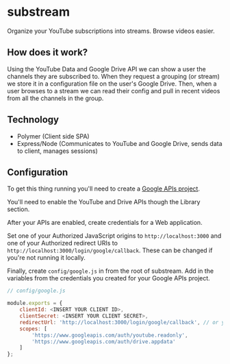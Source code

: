 # substream
Organize your YouTube subscriptions into streams. Browse videos easier.

## How does it work?
Using the YouTube Data and Google Drive API we can show a user the channels they are subscribed to. When they request a grouping (or stream) we store it in a configuration file on the user's Google Drive. Then, when a user browses to a stream we can read their config and pull in recent videos from all the channels in the group.

## Technology
- Polymer (Client side SPA)
- Express/Node (Communicates to YouTube and Google Drive, sends data to client, manages sessions)

## Configuration
To get this thing running you'll need to create a [Google APIs project](https://console.developers.google.com/apis/dashboard).

You'll need to enable the YouTube and Drive APIs though the Library section.

After your APIs are enabled, create credentials for a Web application.

Set one of your Authorized JavaScript origins to `http://localhost:3000` and one of your Authorized redirect URIs to `http://localhost:3000/login/google/callback`. These can be changed if you're not running it locally.

Finally, create `config/google.js` in from the root of substream. Add in the variables from the credentials you created for your Google APIs project.

```javascript
// config/google.js

module.exports = {
    clientId: <INSERT YOUR CLIENT ID>,
    clientSecret: <INSERT YOUR CLIENT SECRET>,
    redirectUrl: 'http://localhost:3000/login/google/callback', // or your custom callback
    scopes: [
        'https://www.googleapis.com/auth/youtube.readonly',
        'https://www.googleapis.com/auth/drive.appdata'
    ]
};
```